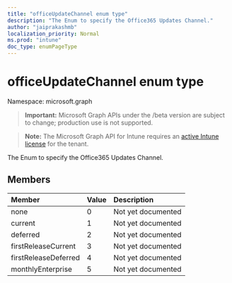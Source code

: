 ```yaml
---
title: "officeUpdateChannel enum type"
description: "The Enum to specify the Office365 Updates Channel."
author: "jaiprakashmb"
localization_priority: Normal
ms.prod: "intune"
doc_type: enumPageType
---
```


# officeUpdateChannel enum type

Namespace: microsoft.graph

> **Important:** Microsoft Graph APIs under the /beta version are subject to change; production use is not supported.

> **Note:** The Microsoft Graph API for Intune requires an [active Intune license](https://go.microsoft.com/fwlink/?linkid=839381) for the tenant.

The Enum to specify the Office365 Updates Channel.

## Members
|Member|Value|Description|
|:---|:---|:---|
|none|0|Not yet documented|
|current|1|Not yet documented|
|deferred|2|Not yet documented|
|firstReleaseCurrent|3|Not yet documented|
|firstReleaseDeferred|4|Not yet documented|
|monthlyEnterprise|5|Not yet documented|
